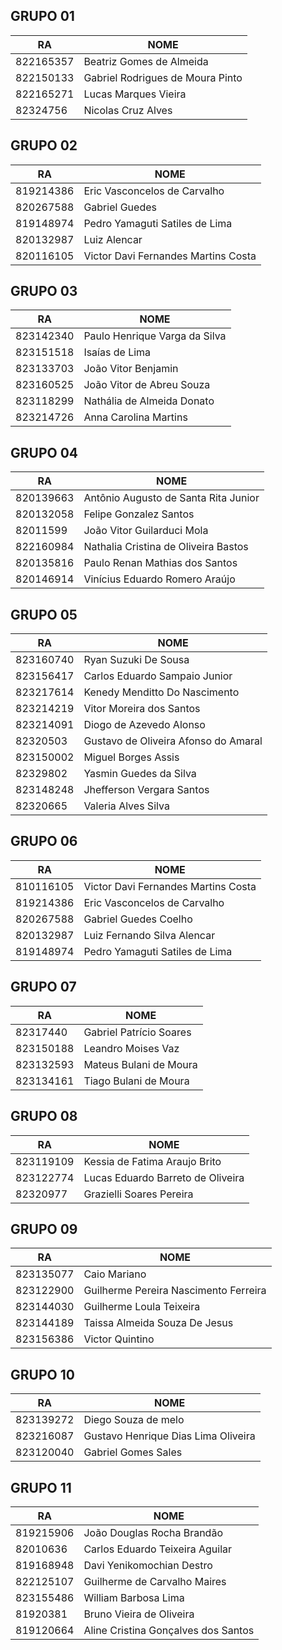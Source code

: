 
## GRUPO 01
| RA | NOME  |
|---|---|
|822165357|Beatriz Gomes de Almeida|
|822150133|Gabriel Rodrigues de Moura Pinto|
|822165271|Lucas Marques Vieira|
|82324756|Nicolas Cruz Alves|

## GRUPO 02
| RA | NOME  |
|---|---|
|819214386|Eric Vasconcelos de Carvalho|
|820267588|Gabriel Guedes|
|819148974|Pedro Yamaguti Satiles de Lima|
|820132987|Luiz Alencar|
|820116105|Victor Davi Fernandes Martins Costa|

## GRUPO 03
| RA | NOME  |
|---|---|
|823142340|Paulo Henrique Varga da Silva|
|823151518|Isaías de Lima|
|823133703|João Vitor Benjamin|
|823160525|João Vitor de Abreu Souza|
|823118299|Nathália de Almeida Donato| 
|823214726|Anna Carolina Martins|

## GRUPO 04
| RA | NOME  |
|---|---|
|820139663|Antônio Augusto de Santa Rita Junior|
|820132058|Felipe Gonzalez Santos|
|82011599|João Vitor Guilarduci Mola|
|822160984|Nathalia Cristina de Oliveira Bastos|
|820135816|Paulo Renan Mathias dos Santos|
|820146914|Vinícius Eduardo Romero Araújo|

## GRUPO 05
| RA | NOME  |
|---|---|
|823160740|Ryan Suzuki De  Sousa|
|823156417|Carlos Eduardo Sampaio Junior|
|823217614|Kenedy Menditto Do Nascimento|
|823214219|Vitor Moreira dos Santos|
|823214091|Diogo de Azevedo Alonso|
|82320503|Gustavo de Oliveira Afonso do Amaral|
|823150002|Miguel Borges Assis|
|82329802|Yasmin Guedes da Silva|
|823148248|Jhefferson Vergara Santos|
|82320665|Valeria Alves Silva|

## GRUPO 06
| RA | NOME  |
|---|---|
|810116105|Victor Davi Fernandes Martins Costa|
|819214386|Eric Vasconcelos de Carvalho|
|820267588|Gabriel Guedes Coelho|
|820132987|Luiz Fernando Silva Alencar|
|819148974|Pedro Yamaguti Satiles de Lima|

## GRUPO 07
| RA | NOME  |
|---|---|
|82317440|Gabriel Patrício Soares|
|823150188|Leandro Moises Vaz|
|823132593|Mateus Bulani de Moura|
|823134161|Tiago Bulani de Moura|

## GRUPO 08
| RA | NOME  |
|---|---|
|823119109|Kessia de Fatima Araujo Brito|
|823122774|Lucas Eduardo Barreto de Oliveira|
|82320977|Grazielli Soares Pereira|

## GRUPO 09
| RA | NOME  |
|---|---|
|823135077|Caio Mariano|
|823122900|Guilherme Pereira Nascimento Ferreira|
|823144030|Guilherme Loula Teixeira|
|823144189|Taissa Almeida Souza De Jesus|
|823156386|Victor Quintino|

## GRUPO 10
| RA | NOME  |
|---|---|
|823139272|Diego Souza de melo|
|823216087|Gustavo Henrique Dias Lima Oliveira|
|823120040|Gabriel Gomes Sales|

## GRUPO 11
| RA | NOME  |
|---|---|
|819215906|João Douglas Rocha Brandão|
|82010636|Carlos Eduardo Teixeira Aguilar|
|819168948|Davi Yenikomochian Destro|
|822125107|Guilherme de Carvalho Maires|
|823155486|William Barbosa Lima|
|81920381|Bruno Vieira de Oliveira|
|819120664|Aline Cristina Gonçalves dos Santos|
